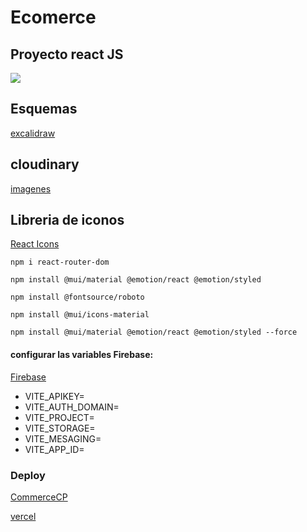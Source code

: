 # Ecomerce

## Proyecto react JS

![](https://res.cloudinary.com/dzivhovxf/image/upload/v1706808980/webreact/zorroia.jpg)

## Esquemas
[excalidraw](https://excalidraw.com/)



## cloudinary
[imagenes](https://console.cloudinary.com/)

## Libreria de iconos
[React Icons](https://react-icons.github.io/react-icons/search/#q=bag)



```
npm i react-router-dom
```
```
npm install @mui/material @emotion/react @emotion/styled
```
```
npm install @fontsource/roboto

```
```
npm install @mui/icons-material
```

```
npm install @mui/material @emotion/react @emotion/styled --force
```

#### configurar las variables Firebase:
[Firebase](https://firebase.google.com/?hl=es-419)


- VITE_APIKEY=
- VITE_AUTH_DOMAIN=
- VITE_PROJECT=
- VITE_STORAGE=
- VITE_MESAGING=
- VITE_APP_ID=

### Deploy

[CommerceCP](https://web-two-cyan.vercel.app/)

[vercel](https://vercel.com/login)
